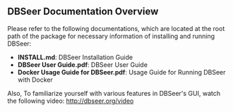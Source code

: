 DBSeer Documentation Overview
---

Please refer to the following documentations, which are located at the root path of the package for necessary information of installing and running DBSeer:

* **INSTALL.md**: DBSeer Installation Guide
* **DBSeer User Guide.pdf**: DBSeer User Guide
* **Docker Usage Guide for DBSeer.pdf**: Usage Guide for Running DBSeer with Docker

Also, To familiarize yourself with various features in DBSeer's GUI, watch the following video:  http://dbseer.org/video
